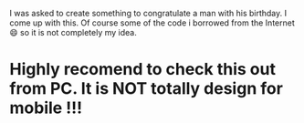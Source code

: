 I was asked to create something to congratulate a man with his birthday. I come up with this. Of course some of the code i borrowed from the Internet :smile: so it is not completely my idea.
# Highly recomend to check this out from PC. It is **NOT** totally design for mobile !!!
